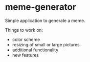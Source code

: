 # meme-generator
Simple application to generate a meme.

Things to work on: 
* color scheme
* resizing of small or large pictures
* additional functionality
* new features
